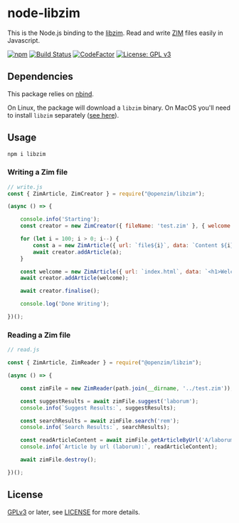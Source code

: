node-libzim
===========

This is the Node.js binding to the
[libzim](https://github.com/openzim/libzim/issues/264). Read and write
[ZIM](https://openzim.org) files easily in Javascript.

[![npm](https://img.shields.io/npm/v/@openzim/libzim.svg)](https://www.npmjs.com/package/@openzim/libzim)
[![Build Status](https://travis-ci.com/openzim/node-libzim.svg?branch=master)](https://travis-ci.com/openzim/node-libzim)
[![CodeFactor](https://www.codefactor.io/repository/github/openzim/node-libzim/badge)](https://www.codefactor.io/repository/github/openzim/node-libzim)
[![License: GPL v3](https://img.shields.io/badge/License-GPLv3-blue.svg)](https://www.gnu.org/licenses/gpl-3.0)

## Dependencies

This package relies on [nbind](https://github.com/charto/nbind).

On Linux, the package will download a `libzim` binary. On MacOS you'll need to install `libzim` separately ([see here](https://github.com/openzim/libzim/)).

## Usage

```bash
npm i libzim
```

### Writing a Zim file
```javascript
// write.js
const { ZimArticle, ZimCreator } = require("@openzim/libzim");

(async () => {

    console.info('Starting');
    const creator = new ZimCreator({ fileName: 'test.zim' }, { welcome: 'index.html' });

    for (let i = 100; i > 0; i--) {
        const a = new ZimArticle({ url: `file${i}`, data: `Content ${i}` });
        await creator.addArticle(a);
    }

    const welcome = new ZimArticle({ url: `index.html`, data: `<h1>Welcome!</h1>` });
    await creator.addArticle(welcome);

    await creator.finalise();

    console.log('Done Writing');

})();
```

### Reading a Zim file
```javascript
// read.js

const { ZimArticle, ZimReader } = require("@openzim/libzim");

(async () => {

    const zimFile = new ZimReader(path.join(__dirname, '../test.zim'));

    const suggestResults = await zimFile.suggest('laborum');
    console.info(`Suggest Results:`, suggestResults);

    const searchResults = await zimFile.search('rem');
    console.info(`Search Results:`, searchResults);

    const readArticleContent = await zimFile.getArticleByUrl('A/laborum');
    console.info(`Article by url (laborum):`, readArticleContent);

    await zimFile.destroy();

})();

```

## License

[GPLv3](https://www.gnu.org/licenses/gpl-3.0) or later, see
[LICENSE](LICENSE) for more details.
